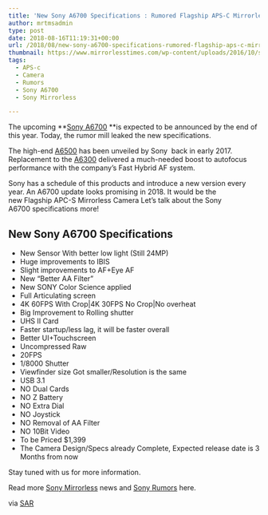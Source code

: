 ```yaml
---
title: 'New Sony A6700 Specifications : Rumored Flagship APS-C Mirrorless'
author: mrtmsadmin
type: post
date: 2018-08-16T11:19:31+00:00
url: /2018/08/new-sony-a6700-specifications-rumored-flagship-aps-c-mirrorless/
thumbnail: https://www.mirrorlesstimes.com/wp-content/uploads/2016/10/sony-a6500-top.jpg
tags:
  - APS-c
  - Camera
  - Rumors
  - Sony A6700
  - Sony Mirrorless

---
```

The upcoming **<a href="https://www.mirrorlesstimes.com/tags/sony-a6700/" target="_blank" rel="noopener" data-wpel-link="exclude">Sony A6700</a> **is expected to be announced by the end of this year. Today, the rumor mill leaked the new specifications.

The high-end <a href="http://amzn.to/2B8o3rL" target="_blank" rel="noopener">A6500</a> has been unveiled by Sony  back in early 2017. Replacement to the <a href="http://amzn.to/2B95HGS" target="_blank" rel="noopener">A6300</a> delivered a much-needed boost to autofocus performance with the company’s Fast Hybrid AF system.

Sony has a schedule of this products and introduce a new version every year. An A6700 update looks promising in 2018. It would be the new Flagship APC-S Mirrorless Camera Let’s talk about the Sony A6700 specifications more!<!--more-->

## New Sony A6700 Specifications

  * New Sensor With better low light (Still 24MP)
  * Huge improvements to IBIS
  * Slight improvements to AF+Eye AF
  * New “Better AA Filter”
  * New SONY Color Science applied
  * Full Articulating screen
  * 4K 60FPS With Crop|4K 30FPS No Crop|No overheat
  * Big Improvement to Rolling shutter
  * UHS II Card
  * Faster startup/less lag, it will be faster overall
  * Better UI+Touchscreen
  * Uncompressed Raw
  * 20FPS
  * 1/8000 Shutter
  * Viewfinder size Got smaller/Resolution is the same
  * USB 3.1
  * NO Dual Cards
  * NO Z Battery
  * NO Extra Dial
  * NO Joystick
  * NO Removal of AA Filter
  * NO 10Bit Video
  * To be Priced $1,399
  * The Camera Design/Specs already Complete, Expected release date is 3 Months from now

Stay tuned with us for more information.

Read more <a href="https://www.mirrorlesstimes.com/tags/sony-mirrorless/" target="_blank" rel="noopener">Sony Mirrorless</a> news and <a href="https://www.dailycameranews.com/tag/sony-rumors/" target="_blank" rel="noopener">Sony Rumors</a> here.

via <a href="https://www.sonyalpharumors.com/sr2-the-first-rumored-sony-a6700-spec-list/" target="_blank" rel="noopener nofollow external noreferrer" data-wpel-link="external">SAR</a>